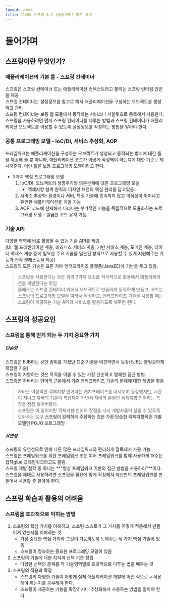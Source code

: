 ```yaml
---
layout: post
title: 토비의 스프링 3.1 [들어가며] 파트 요약
---
```


들어가며
======================================

스프링이란 무엇인가?
-------------------------


### 애플리케이션의 기본 틀 - 스프링 컨테이너
스프링은 스프링 컨테이너 또는 애플리케이션 컨텍스트라고 불리는 스프링 런타임 엔진을 제공  
스프링 컨테이너는 설정정보를 참고로 해서 애플리케이션을 구성하는 오브젝트를 생성하고 관리  
스프링 컨테이너는 보통 웹 모듈에서 동작하는 서비스나 서블릿으로 등록해서 사용한다.  
스프링을 사용하려면 먼저 스프링 컨테이너를 다루는 방법과 스프링 컨테이너가 애플리케이션 오브젝트를 이용할 수 있도록 설정정보를 작성하는 방법을 알아야 한다.

### 공통 프로그래밍 모델 - IoC/DI, 서비스 추상화, AOP
프레임워크는 애플리케이션을 구성하는 오브젝트가 생성되고 동작되는 방식에 대한 틀을 제공해 줄 뿐 아니라, 애플리케이션 코드가 어떻게 작성돼야 하는지에 대한 기준도 제시해준다. 이런 틀을 보통 프로그래밍 모델이라고 한다. 

* 3가지 핵심 프로그래밍 모델
    1. IoC/DI: 오브젝트의 생명주기와 의존관계에 대한 프로그래밍 모델
        - 객체지향 설계 원칙과 디자인 패턴의 핵심 원리를 담고있음.
    2. 서비스 추상화: 환경이나 서버, 특정 기술에 종속되지 않고 이식성이 뛰어나고 유연한 애플리케이션을 개발 가능
    3. AOP: 코드에 산재해서 나타나는 부가적인 기능을 독립적으로 모듈화하는 프로그래밍 모델         - 깔끔한 코드 유지 가능.


### 기술 API
다양한 역역에 바로 활용될 수 있는 기술 API를 제공.  
(UI, 웹 프레젠테이션 계층, 비즈니스 서비스 계층, 기반 서비스 계층, 도메인 계층, 데이터 액세스 계층 등에 필요한 주요 기술을 일관된 방식으로 사용할 수 있게 지원해주는 기능과 전략 클래스등을 제공)  
스프링의 모든 기술은 표준 자바 엔터프라이즈 플랫폼(JavaEE)에 기반을 두고 있음.



> 스프링을 사용한다는 것은 위의 3가지 요소를 적극적으로 활용해서 애플리케이션을 개발한다는 뜻임  
> 클래스는 스프링 컨테이너 위에서 오브젝트로 만들어져 동작하게 만들고, 코드는 스프링의 프로그래밍 모델을 따라서 작성하고, 엔터프라이즈 기술을 사용할 때는 스프링이 제공하는 기술 API와 서비스를 활용하도록 해주면 된다.


스프링의 성공요인
-------------------------
### 스프링을 통해 얻게 되는 두 가지 중요한 가치
##### 단순함
스프링은 EJB라는 강한 권위를 가졌던 표준 기술을 비판하면서 등장(EJB는 불필요하게 복잡한 기술)  
스프링이 지향하는 것은 목적을 이룰 수 있는 가장 단순하고 명쾌한 접근 방법.  
스프링은 자바라는 언어의 근본에서 기존 엔터프라이즈 기술의 문제에 대한 해법을 찾음  
> 자바는 이상적인 객체지향 언어라는 캐치프레이즈를 내세우며 등장했지만, 시간이 지나고 자바의 기술이 복잡해져 가면서 자바의 본질인 객체지향 언어라는 특징을 점점 잃어버렸다.  
> 스프링은 이 잃어버린 객체지향 언어의 장점을 다시 개발자들이 살릴 수 있도록 도와주는 도구
__스프링이 강력하게 주장하는 것은 가장 단순한 객체지향적인 개발 모델인 POJO 프로그래밍__

##### 유연성
스프링의 유연성으로 인해 다른 많은 프레임워크와 편리하게 접목돼서 사용 가능  
스프링은 프레임워크를 위한 프레임워크 또는 여러 프레임워크를 함께 사용하게 해주는 접착glue 프레임워크라고도 불림.  
스프링 개발 철학 중 하나는 **"항상 프레임워크 기반의 접근 방법을 사용하라"**이다.  
스프링을 제대로 사용하려면 스프링을 필요에 맞게 확장해서 자신만의 프레임워크를 만들어서 사용할 줄 알아야 한다.


스프링 학습과 활용의 어려움
--------------------------
### 스프링을 효과적으로 익히는 방법
1. 스프링의 핵심 가치를 이해하고, 스프링 스스로가 그 가치를 어떻게 적용해서 만들어져 있는지를 이해하는 것.
    - 가장 중요한 핵심 가치와 그것이 가능하도록 도와주는 세 가지 핵심 기술이 있음.
    - 스프링이 강조하는 중요한 프로그래밍 모델이 있음
2. 스프링의 기술에 대한 지식과 선택 기준 정립
    - 다양한 선택의 문제를 각 기술영역별로 효과적으로 다루는 법을 배우는 것
3. 스프링의 적용과 확장
    - 스프링의 다양한 기술이 어떻게 실제 애플리케이션 개발에 어떤 식으로 ㅅ적용해야 하는지를 공부해야 한다.
    - 스프링이 제공하는 기능을 확장하거나 추상화해서 사용하는 방법을 알아야 한다.






